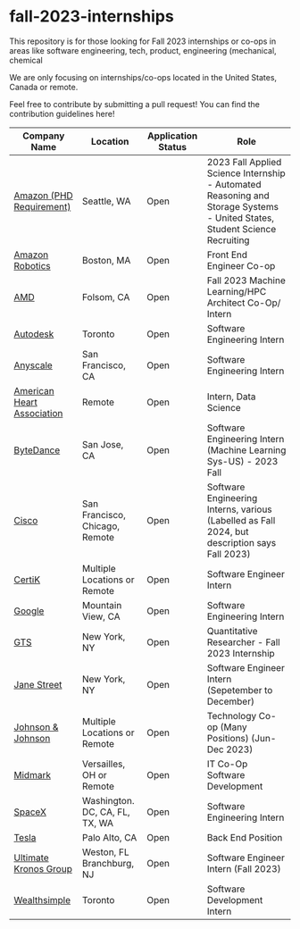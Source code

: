 # fall-2023-internships
This repository is for those looking for Fall 2023 internships or co-ops in areas like software engineering, tech, product, engineering (mechanical, chemical

We are only focusing on internships/co-ops located in the United States, Canada or remote.

Feel free to contribute by submitting a pull request! You can find the contribution guidelines here!

| Company Name  |  Location | Application Status | Role |
|---|---|-------------|-------------|
|[Amazon (PHD Requirement)](https://www.amazon.jobs/en/jobs/2348364/2023-fall-applied-science-internship-automated-reasoning-and-storage-systems-united-states-student-science-recruiting?cmpid=SPLICX0248M&ss=paid&utm_campaign=cxro&utm_content=job_posting&utm_medium=social_media&utm_source=linkedin.com)| Seattle, WA | Open | 2023 Fall Applied Science Internship - Automated Reasoning and Storage Systems - United States, Student Science Recruiting
|[Amazon Robotics](https://www.amazon.jobs/en/jobs/2345448/amazon-robotics-front-end-engineer-fee-co-op-fall-2023)|Boston, MA|Open| Front End Engineer Co-op
|[AMD](https://www.linkedin.com/jobs/view/3597892956)| Folsom, CA | Open | Fall 2023 Machine Learning/HPC Architect Co-Op/ Intern
|[Autodesk](https://autodesk.wd1.myworkdayjobs.com/en-US/Ext/job/Intern--Software-Engineer--Fall-2023-_23WD67856-1)| Toronto| Open | Software Engineering Intern
|[Anyscale](https://jobs.lever.co/anyscale/78a003a6-221a-4414-bf95-7c734cbfc4d9)| San Francisco, CA | Open | Software Engineering Intern
|[American Heart Association](https://www.wayup.com/i-Health-Wellness-and-Fitness-j-Intern-Data-Science-American-Heart-Association-968083251520861/?utm_source=linkedin-xml&utm_medium=jobxml&utm_campaign=linkedin-XML-APPS-5468612-32480223&refer=lnkslot-APPS-5468612-32480223)| Remote | Open | Intern, Data Science
|[ByteDance](https://jobs.bytedance.com/en/position/7231352005036362040/detail?spread=BSPP2KS)| San Jose, CA | Open | Software Engineering Intern (Machine Learning Sys-US) - 2023 Fall
|[Cisco](https://jobs.cisco.com/jobs/SearchJobs/fall?listFilterMode=1)| San Francisco, Chicago, Remote | Open | Software Engineering Interns, various (Labelled as Fall 2024, but description says Fall 2023)
|[CertiK](https://jobs.lever.co/certik/cc4bc2b7-ee87-43be-81c9-09c8b0411a7e)| Multiple Locations or Remote | Open | Software Engineer Intern
|[Google](https://careers.google.com/jobs/results/112296166315434694/)| Mountain View, CA | Open | Software Engineering Intern
|[GTS](https://careers-gtsx.icims.com/jobs/1359/job?utm_source=indeed_integration&iis=Job+Board&iisn=Indeed&indeed-apply-token=73a2d2b2a8d6d5c0a62696875eaebd669103652d3f0c2cd5445d3e66b1592b0f&mobile=false&width=1220&height=500&bga=true&needsRedirect=false&jan1offset=-300&jun1offset=-240)| New York, NY | Open | Quantitative Researcher - Fall 2023 Internship
|[Jane Street](https://www.janestreet.com/join-jane-street/position/6483148002/)| New York, NY | Open | Software Engineer Intern (Sepetember to December)
|[Johnson & Johnson](https://jnjc.taleo.net/careersection/4/jobdetail.ftl?job=2206082625W&lang=en)|Multiple Locations or Remote|Open|Technology Co-op (Many Positions) (Jun-Dec 2023)
|[Midmark](https://hcor.fa.us2.oraclecloud.com/hcmUI/CandidateExperience/en/sites/CX_1/job/2154?utm_medium=jobshare)|Versailles, OH or Remote|Open|IT Co-Op Software Development
|[SpaceX](https://boards.greenhouse.io/spacex/jobs/6675035002?gh_jid=6675035002)| Washington. DC, CA, FL, TX, WA| Open | Software Engineering Intern
|[Tesla](https://www.tesla.com/careers/search/job/vehicle-firmware-embedded-systems-engineering-internship-fall-2023-168106?)|Palo Alto, CA|Open|Back End Position|
|[Ultimate Kronos Group](https://app.ripplematch.com/v2/public/job/860966dc/details?utm_source=Github&utm_medium=organic_social&utm_campaign=growth_github&utm_content=ukg&utm_term=null)| Weston, FL <br> Branchburg, NJ | Open | Software Engineer Intern (Fall 2023)
|[Wealthsimple](https://jobs.lever.co/wealthsimple/daacc715-972c-46ca-b489-31c2bb528192/apply)| Toronto| Open | Software Development Intern
